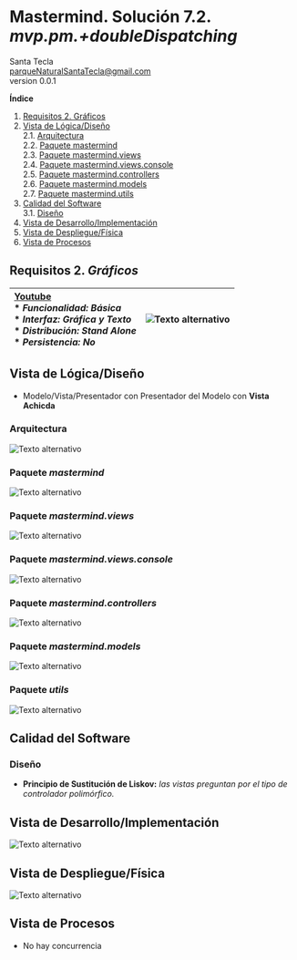# Mastermind. Solución 7.2. *mvp.pm.+doubleDispatching*
Santa Tecla  
[parqueNaturalSantaTecla@gmail.com ](mailto:parqueNaturalSantaTecla@gmail.com )  
version 0.0.1  

**Índice**
1. [Requisitos 2. Gráficos](#requisitos-2-graficos)   
2. [Vista de Lógica/Diseño](#vista-de-lógicadiseño)  
    2.1. [Arquitectura](#arquitectura)  
    2.2. [Paquete mastermind](#paquete-mastermind)  
    2.3. [Paquete mastermind.views](#paquete-mastermind-viewa)  
    2.4. [Paquete mastermind.views.console](#paquete-mastermind-views-console)   
    2.5. [Paquete mastermind.controllers](#paquete-mastermind-controllers)  
    2.6. [Paquete mastermind.models](#paquete-mastermind-models)  
    2.7. [Paquete mastermind.utils](#paquete-mastermind-utils)  
3. [Calidad del Software](#calidad-del-software)  
    3.1. [Diseño](#diseño)  
4. [Vista de Desarrollo/Implementación](#vista-de-desarrolloimplementación)  
5. [Vista de Despliegue/Física](#vista-de-desplieguefísica)  
6. [Vista de Procesos](#vista-de-procesos)  

## Requisitos 2. *Gráficos*<a name="requisitos-2-graficos"></a>

| [Youtube](https://www.youtube.com/watch?v=2-hTeg2M6GQ)  <br/>* _Funcionalidad: **Básica**_<br/>  * _Interfaz: **Gráfica** y **Texto**_<br/>  * _Distribución: **Stand Alone**_<br/>  * _Persistencia: **No**_<br/> | ![Texto alternativo](./docs/images/mastermind.jpg) | 
| :------- | :------: |

## Vista de Lógica/Diseño<a name="vista-de-lógicadiseño"></a>

- Modelo/Vista/Presentador con Presentador del Modelo con **Vista Achicda**

### Arquitectura<a name="arquitectura"></a>
![Texto alternativo](./docs/diagrams/out/arquitectura/arquitectura.svg)

### Paquete *mastermind*<a name="paquete-mastermind"></a>
![Texto alternativo](./docs/diagrams/out/paquetes/mastermind.svg)

### Paquete *mastermind.views*<a name="paquete-mastermind-viewa"></a>
![Texto alternativo](./docs/diagrams/out/paquetes/usantatecla.mastermind.views.svg)

### Paquete *mastermind.views.console*<a name="paquete-mastermind-views-console"></a>
![Texto alternativo](./docs/diagrams/out/paquetes/usantatecla.mastermind.console.svg)

### Paquete *mastermind.controllers*<a name="paquete-mastermind-controllers"></a>
![Texto alternativo](./docs/diagrams/out/paquetes/usantatecla.mastermind.controllers.svg)

### Paquete *mastermind.models*<a name="paquete-mastermind-models"></a>
![Texto alternativo](./docs/diagrams/out/paquetes/usantatecla.mastermind.models.svg)

### Paquete *utils*<a name="paquete-mastermind-utils"></a>
![Texto alternativo](./docs/diagrams/out/paquetes/usantatecla.utils.svg)

## Calidad del Software<a name="calidad-del-software"></a>
### Diseño<a name="diseño"></a>
- **Principio de Sustitución de Liskov:** *las vistas preguntan por el tipo de controlador polimórfico.*

## Vista de Desarrollo/Implementación<a name="vista-de-desarrolloimplementación"></a>
![Texto alternativo](./docs/diagrams/out/vistas/desarrollo_implementacion.svg)

## Vista de Despliegue/Física<a name="vista-de-desplieguefísica"></a>
![Texto alternativo](./docs/diagrams/out/vistas/despliegue_fisica.svg)

## Vista de Procesos<a name="vista-de-procesos"></a>

- No hay concurrencia